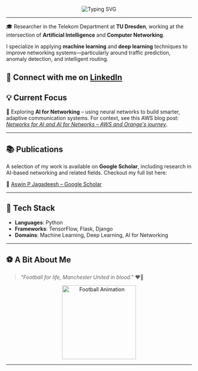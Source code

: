 <p align="center">
  <img src="https://readme-typing-svg.herokuapp.com?font=Fira+Code&size=24&pause=1000&color=FFFFFF&center=true&vCenter=true&width=435&lines=Hi%2C+I'm+Aswin;Researcher+at+TU+Dresden;AI+%E2%9A%9B+Networking+%3D+Future" alt="Typing SVG" />
</p>

---

🎓 Researcher in the Telekom Department at **TU Dresden**, working at the intersection of **Artificial Intelligence** and **Computer Networking**.

I specialize in applying **machine learning** and **deep learning** techniques to improve networking systems—particularly around traffic prediction, anomaly detection, and intelligent routing.

📨 Connect with me on [LinkedIn](https://www.linkedin.com/in/aswin-p-j/)  
---
## 💡 Current Focus

🔬 Exploring **AI for Networking** – using neural networks to build smarter, adaptive communication systems. For context, see this AWS blog post: [*Networks for AI and AI for Networks – AWS and Orange's journey*](https://aws.amazon.com/blogs/industries/networks-for-ai-and-ai-for-networks-aws-and-oranges-journey/).

---

## 📚 Publications

A selection of my work is available on **Google Scholar**, including research in AI-based networking and related fields. Checkout my full list here:

🔗 [Aswin P Jagadeesh – Google Scholar](https://scholar.google.com/citations?user=HT0x_xYAAAAJ&hl=en)

---

## 🧠 Tech Stack

- **Languages**: Python  
- **Frameworks**: TensorFlow, Flask, Django  
- **Domains**: Machine Learning, Deep Learning, AI for Networking

---

## ⚽️ A Bit About Me

> _"Football for life, Manchester United in blood."_ ❤️🖤

<p align="center">
  <img src="https://media0.giphy.com/media/v1.Y2lkPTc5MGI3NjExeXpqNmhwbHY3ZmJ6NDI2dTFraGxodWhzenVjaHZ5dGIxcW1wY3g4ZSZlcD12MV9pbnRlcm5hbF9naWZfYnlfaWQmY3Q9Zw/3UEMk24Ijpmfu/giphy.gif" width="200" alt="Football Animation"/>
</p>

---

<!-- GitHub Stats (optional) -->
<!--
## 📊 GitHub Stats
![Aswin's GitHub Stats](https://github-readme-stats.vercel.app/api?username=pjaswin&show_icons=true&theme=default)
-->

